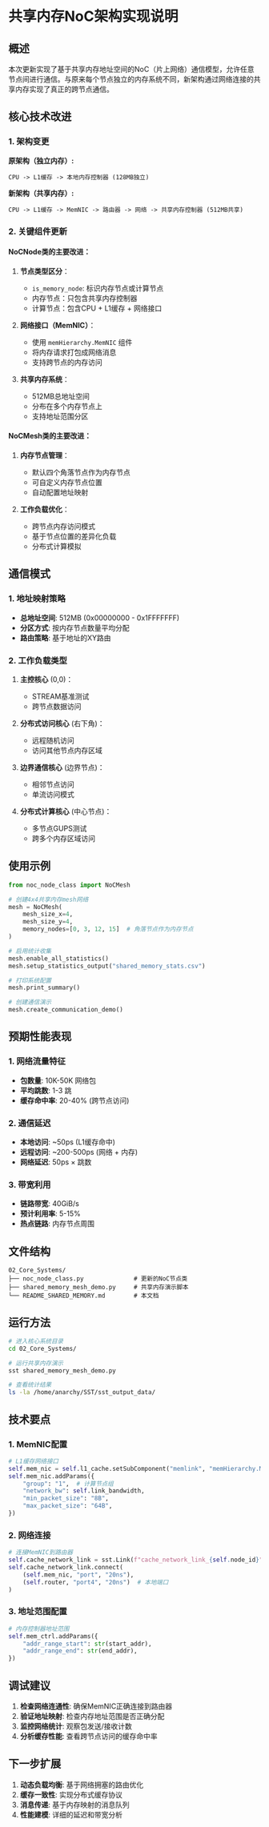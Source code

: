 # 共享内存NoC架构实现说明

## 概述

本次更新实现了基于共享内存地址空间的NoC（片上网络）通信模型，允许任意节点间进行通信。与原来每个节点独立的内存系统不同，新架构通过网络连接的共享内存实现了真正的跨节点通信。

## 核心技术改进

### 1. 架构变更

**原架构（独立内存）:**
```
CPU -> L1缓存 -> 本地内存控制器 (128MB独立)
```

**新架构（共享内存）:**
```
CPU -> L1缓存 -> MemNIC -> 路由器 -> 网络 -> 共享内存控制器 (512MB共享)
```

### 2. 关键组件更新

#### NoCNode类的主要改进：

1. **节点类型区分**：
   - `is_memory_node`: 标识内存节点或计算节点
   - 内存节点：只包含共享内存控制器
   - 计算节点：包含CPU + L1缓存 + 网络接口

2. **网络接口（MemNIC）**：
   - 使用 `memHierarchy.MemNIC` 组件
   - 将内存请求打包成网络消息
   - 支持跨节点的内存访问

3. **共享内存系统**：
   - 512MB总地址空间
   - 分布在多个内存节点上
   - 支持地址范围分区

#### NoCMesh类的主要改进：

1. **内存节点管理**：
   - 默认四个角落节点作为内存节点
   - 可自定义内存节点位置
   - 自动配置地址映射

2. **工作负载优化**：
   - 跨节点内存访问模式
   - 基于节点位置的差异化负载
   - 分布式计算模拟

## 通信模式

### 1. 地址映射策略

- **总地址空间**: 512MB (0x00000000 - 0x1FFFFFFF)
- **分区方式**: 按内存节点数量平均分配
- **路由策略**: 基于地址的XY路由

### 2. 工作负载类型

1. **主控核心** (0,0)：
   - STREAM基准测试
   - 跨节点数据访问

2. **分布式访问核心** (右下角)：
   - 远程随机访问
   - 访问其他节点内存区域

3. **边界通信核心** (边界节点)：
   - 相邻节点访问
   - 单流访问模式

4. **分布式计算核心** (中心节点)：
   - 多节点GUPS测试
   - 跨多个内存区域访问

## 使用示例

```python
from noc_node_class import NoCMesh

# 创建4x4共享内存mesh网络
mesh = NoCMesh(
    mesh_size_x=4, 
    mesh_size_y=4,
    memory_nodes=[0, 3, 12, 15]  # 角落节点作为内存节点
)

# 启用统计收集
mesh.enable_all_statistics()
mesh.setup_statistics_output("shared_memory_stats.csv")

# 打印系统配置
mesh.print_summary()

# 创建通信演示
mesh.create_communication_demo()
```

## 预期性能表现

### 1. 网络流量特征
- **包数量**: 10K-50K 网络包
- **平均跳数**: 1-3 跳
- **缓存命中率**: 20-40% (跨节点访问)

### 2. 通信延迟
- **本地访问**: ~50ps (L1缓存命中)
- **远程访问**: ~200-500ps (网络 + 内存)
- **网络延迟**: 50ps × 跳数

### 3. 带宽利用
- **链路带宽**: 40GiB/s
- **预计利用率**: 5-15%
- **热点链路**: 内存节点周围

## 文件结构

```
02_Core_Systems/
├── noc_node_class.py              # 更新的NoC节点类
├── shared_memory_mesh_demo.py     # 共享内存演示脚本
└── README_SHARED_MEMORY.md        # 本文档
```

## 运行方法

```bash
# 进入核心系统目录
cd 02_Core_Systems/

# 运行共享内存演示
sst shared_memory_mesh_demo.py

# 查看统计结果
ls -la /home/anarchy/SST/sst_output_data/
```

## 技术要点

### 1. MemNIC配置
```python
# L1缓存网络接口
self.mem_nic = self.l1_cache.setSubComponent("memlink", "memHierarchy.MemNIC")
self.mem_nic.addParams({
    "group": "1",  # 计算节点组
    "network_bw": self.link_bandwidth,
    "min_packet_size": "8B",
    "max_packet_size": "64B",
})
```

### 2. 网络连接
```python
# 连接MemNIC到路由器
self.cache_network_link = sst.Link(f"cache_network_link_{self.node_id}")
self.cache_network_link.connect(
    (self.mem_nic, "port", "20ns"),
    (self.router, "port4", "20ns")  # 本地端口
)
```

### 3. 地址范围配置
```python
# 内存控制器地址范围
self.mem_ctrl.addParams({
    "addr_range_start": str(start_addr),
    "addr_range_end": str(end_addr),
})
```

## 调试建议

1. **检查网络连通性**: 确保MemNIC正确连接到路由器
2. **验证地址映射**: 检查内存地址范围是否正确分配
3. **监控网络统计**: 观察包发送/接收计数
4. **分析缓存性能**: 查看跨节点访问的缓存命中率

## 下一步扩展

1. **动态负载均衡**: 基于网络拥塞的路由优化
2. **缓存一致性**: 实现分布式缓存协议
3. **消息传递**: 基于内存映射的消息队列
4. **性能建模**: 详细的延迟和带宽分析
